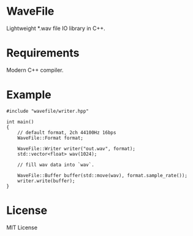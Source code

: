 # WaveFile

Lightweight *.wav file IO library in C++.

# Requirements

Modern C++ compiler.

# Example

```
#include "wavefile/writer.hpp"

int main()
{
    // default format, 2ch 44100Hz 16bps
    WaveFile::Format format;

    WaveFile::Writer writer("out.wav", format);
    std::vector<float> wav(1024);

    // fill wav data into `wav`.

    WaveFile::Buffer buffer(std::move(wav), format.sample_rate());
    writer.write(buffer);
}
```

# License

MIT License